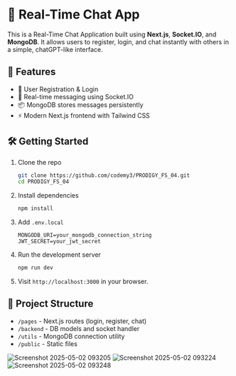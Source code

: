 # 💬 Real-Time Chat App

This is a Real-Time Chat Application built using **Next.js**, **Socket.IO**, and **MongoDB**. It allows users to register, login, and chat instantly with others in a simple, chatGPT-like interface.

## 🚀 Features

- 🔐 User Registration & Login
- 💬 Real-time messaging using Socket.IO
- 📦 MongoDB stores messages persistently
- ⚡ Modern Next.js frontend with Tailwind CSS

## 🛠️ Getting Started

1. Clone the repo  
   ```bash
   git clone https://github.com/codemy3/PRODIGY_FS_04.git
   cd PRODIGY_FS_04
   ```

2. Install dependencies  
   ```bash
   npm install
   ```

3. Add `.env.local`  
   ```
   MONGODB_URI=your_mongodb_connection_string
   JWT_SECRET=your_jwt_secret
   ```

4. Run the development server  
   ```bash
   npm run dev
   ```

5. Visit `http://localhost:3000` in your browser.

## 📂 Project Structure

- `/pages` - Next.js routes (login, register, chat)
- `/backend` - DB models and socket handler
- `/utils` - MongoDB connection utility
- `/public` - Static files

![Screenshot 2025-05-02 093205](https://github.com/user-attachments/assets/bd28d3ba-a955-41a0-b76e-387ea5e359d0)
![Screenshot 2025-05-02 093224](https://github.com/user-attachments/assets/34e44bcd-d844-483c-8bb7-1b1f602cec3d)
![Screenshot 2025-05-02 093248](https://github.com/user-attachments/assets/c3b4b08a-ba7d-46d1-beb6-8a28dc387ff3)


